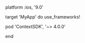 platform :ios, '9.0'

target 'MyApp' do
  use_frameworks!
  
  pod 'ContextSDK', '~> 4.0.0'  
  
end

